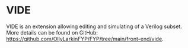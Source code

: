 # VIDE

VIDE is an extension allowing editing and simulating of a Verilog subset. More details can be found on GitHub: https://github.com/OllyLarkinFYP/FYP/tree/main/front-end/vide.
